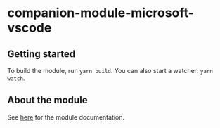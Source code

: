 # companion-module-microsoft-vscode

## Getting started

To build the module, run `yarn build`.
You can also start a watcher: `yarn watch`.

## About the module

See [here](companion/HELP.md) for the module documentation.
